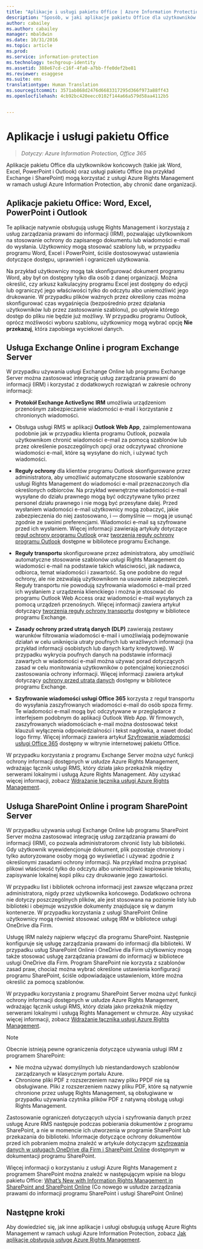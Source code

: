 ```yaml
---
title: "Aplikacje i usługi pakietu Office | Azure Information Protection"
description: "Sposób, w jaki aplikacje pakietu Office dla użytkowników końcowych (takie jak Word, Excel, PowerPoint i Outlook) oraz usługi pakietu Office (na przykład Exchange i SharePoint) mogą używać usługi Azure Rights Management, aby chronić dane organizacji."
author: cabailey
ms.author: cabailey
manager: mbaldwin
ms.date: 10/31/2016
ms.topic: article
ms.prod: 
ms.service: information-protection
ms.technology: techgroup-identity
ms.assetid: 388e67cd-c16f-4fa0-a7bb-ffe0def2be81
ms.reviewer: esaggese
ms.suite: ems
translationtype: Human Translation
ms.sourcegitcommit: 3571ab868d2476d6683317295d366f973a88ff43
ms.openlocfilehash: 4cb92bc420eecc0102f144a66a579d58aa4112b5


---
```



# <a name="office-applications-and-services"></a>Aplikacje i usługi pakietu Office

>*Dotyczy: Azure Information Protection, Office 365*

Aplikacje pakietu Office dla użytkowników końcowych (takie jak Word, Excel, PowerPoint i Outlook) oraz usługi pakietu Office (na przykład Exchange i SharePoint) mogą korzystać z usługi Azure Rights Management w ramach usługi Azure Information Protection, aby chronić dane organizacji.

## <a name="office-applications-word-excel-powerpoint-outlook"></a>Aplikacje pakietu Office: Word, Excel, PowerPoint i Outlook
Te aplikacje natywnie obsługują usługę Rights Management i korzystają z usług zarządzania prawami do informacji (IRM), pozwalając użytkownikom na stosowanie ochrony do zapisanego dokumentu lub wiadomości e-mail do wysłania. Użytkownicy mogą stosować szablony lub, w przypadku programu Word, Excel i PowerPoint, ściśle dostosowywać ustawienia dotyczące dostępu, uprawnień i ograniczeń użytkowania. 

Na przykład użytkownicy mogą tak skonfigurować dokument programu Word, aby był on dostępny tylko dla osób z danej organizacji. Można określić, czy arkusz kalkulacyjny programu Excel jest dostępny do edycji lub ograniczyć jego właściwości tylko do odczytu albo uniemożliwić jego drukowanie. W przypadku plików ważnych przez określony czas można skonfigurować czas wygaśnięcia (bezpośrednio przez działania użytkowników lub przez zastosowanie szablonu), po upływie którego dostęp do pliku nie będzie już możliwy. W przypadku programu Outlook, oprócz możliwości wyboru szablonu, użytkownicy mogą wybrać opcję **Nie przekazuj**, która zapobiega wyciekowi danych.

## <a name="exchange-online-and-exchange-server"></a>Usługa Exchange Online i program Exchange Server
W przypadku używania usługi Exchange Online lub programu Exchange Server można zastosować integrację usług zarządzania prawami do informacji (IRM) i korzystać z dodatkowych rozwiązań w zakresie ochrony informacji:

-   **Protokół Exchange ActiveSync IRM** umożliwia urządzeniom przenośnym zabezpieczanie wiadomości e-mail i korzystanie z chronionych wiadomości.

-   Obsługa usługi RMS w aplikacji **Outlook Web App**, zaimplementowana podobnie jak w przypadku klienta programu Outlook, pozwala użytkownikom chronić wiadomości e-mail za pomocą szablonów lub przez określenie poszczególnych opcji oraz odczytywać chronione wiadomości e-mail, które są wysyłane do nich, i używać tych wiadomości.

-   **Reguły ochrony** dla klientów programu Outlook skonfigurowane przez administratora, aby umożliwić automatyczne stosowanie szablonów usługi Rights Management do wiadomości e-mail przeznaczonych dla określonych odbiorców. Na przykład wewnętrzne wiadomości e-mail wysyłane do działu prawnego mogą być odczytywane tylko przez personel działu prawnego i nie mogą być przesyłane dalej. Przed wysłaniem wiadomości e-mail użytkownicy mogą zobaczyć, jakie zabezpieczenia do niej zastosowano, i — domyślnie — mogą je usunąć zgodnie ze swoimi preferencjami. Wiadomości e-mail są szyfrowane przed ich wysłaniem. Więcej informacji zawierają artykuły dotyczące [reguł ochrony programu Outlook](https://technet.microsoft.com/library/dd638178%28v=exchg.150%29.aspx) oraz [tworzenia reguły ochrony programu Outlook](https://technet.microsoft.com/library/dd638196%28v=exchg.150%29.aspx) dostępne w bibliotece programu Exchange.

-   **Reguły transportu** skonfigurowane przez administratora, aby umożliwić automatyczne stosowanie szablonów usługi Rights Management do wiadomości e-mail na podstawie takich właściwości, jak nadawca, odbiorca, temat wiadomości i zawartość. Są one podobne do reguł ochrony, ale nie zezwalają użytkownikom na usuwanie zabezpieczeń. Reguły transportu nie powodują szyfrowania wiadomości e-mail przed ich wysłaniem z urządzenia klienckiego i można je stosować do programu Outlook Web Access oraz wiadomości e-mail wysyłanych za pomocą urządzeń przenośnych. Więcej informacji zawiera artykuł dotyczący [tworzenia reguły ochrony transportu](https://technet.microsoft.com/library/dd302432.aspx) dostępny w bibliotece programu Exchange.

-   **Zasady ochrony przed utratą danych (DLP)** zawierają zestawy warunków filtrowania wiadomości e-mail i umożliwiają podejmowanie działań w celu uniknięcia utraty poufnych lub wrażliwych informacji (na przykład informacji osobistych lub danych karty kredytowej). W przypadku wykrycia poufnych danych na podstawie informacji zawartych w wiadomości e-mail można używać porad dotyczących zasad w celu monitowania użytkowników o potencjalnej konieczności zastosowania ochrony informacji. Więcej informacji zawiera artykuł dotyczący [ochrony przed utratą danych](https://technet.microsoft.com/library/jj150527%28v=exchg.150%29.aspx) dostępny w bibliotece programu Exchange.

-   **Szyfrowanie wiadomości usługi Office 365** korzysta z reguł transportu do wysyłania zaszyfrowanych wiadomości e-mail do osób spoza firmy. Te wiadomości e-mail mogą być odczytywane w przeglądarce z interfejsem podobnym do aplikacji Outlook Web App. W firmowych, zaszyfrowanych wiadomościach e-mail można dostosować tekst klauzuli wyłączenia odpowiedzialności i tekst nagłówka, a nawet dodać logo firmy. Więcej informacji zawiera artykuł [Szyfrowanie wiadomości usługi Office 365](https://office.microsoft.com/o365-message-encryption-FX104179182.aspx) dostępny w witrynie internetowej pakietu Office.

W przypadku korzystania z programu Exchange Server można użyć funkcji ochrony informacji dostępnych w usłudze Azure Rights Management, wdrażając łącznik usługi RMS, który działa jako przekaźnik między serwerami lokalnymi i usługą Azure Rights Management. Aby uzyskać więcej informacji, zobacz [Wdrażanie łącznika usługi Azure Rights Management](../deploy-use/deploy-rms-connector.md).

## <a name="sharepoint-online-and-sharepoint-server"></a>Usługa SharePoint Online i program SharePoint Server
W przypadku używania usługi Exchange Online lub programu SharePoint Server można zastosować integrację usług zarządzania prawami do informacji (IRM), co pozwala administratorom chronić listy lub biblioteki. Gdy użytkownik wyewidencjonuje dokument, plik pozostaje chroniony i tylko autoryzowane osoby mogą go wyświetlać i używać zgodnie z określonymi zasadami ochrony informacji. Na przykład można przypisać plikowi właściwość tylko do odczytu albo uniemożliwić kopiowanie tekstu, zapisywanie lokalnej kopii pliku czy drukowanie jego zawartości.

W przypadku list i bibliotek ochrona informacji jest zawsze włączana przez administratora, nigdy przez użytkownika końcowego. Dodatkowo ochrona nie dotyczy poszczególnych plików, ale jest stosowana na poziomie listy lub biblioteki i obejmuje wszystkie dokumenty znajdujące się w danym kontenerze.  W przypadku korzystania z usługi SharePoint Online użytkownicy mogą również stosować usługę IRM w bibliotece usługi OneDrive dla Firm.

Usługę IRM należy najpierw włączyć dla programu SharePoint. Następnie konfiguruje się usługę zarządzania prawami do informacji dla biblioteki. W przypadku usług SharePoint Online i OneDrive dla Firm użytkownicy mogą także stosować usługę zarządzania prawami do informacji w bibliotece usługi OneDrive dla Firm. Program SharePoint nie korzysta z szablonów zasad praw, chociaż można wybrać określone ustawienia konfiguracji programu SharePoint, ściśle odpowiadające ustawieniom, które można określić za pomocą szablonów.

W przypadku korzystania z programu SharePoint Server można użyć funkcji ochrony informacji dostępnych w usłudze Azure Rights Management, wdrażając łącznik usługi RMS, który działa jako przekaźnik między serwerami lokalnymi i usługą Rights Management w chmurze. Aby uzyskać więcej informacji, zobacz [Wdrażanie łącznika usługi Azure Rights Management](../deploy-use/deploy-rms-connector.md).

> [!NOTE]
> Obecnie istnieją pewne ograniczenia dotyczące używania usługi IRM z programem SharePoint:
> 
> - Nie można używać domyślnych lub niestandardowych szablonów zarządzanych w klasycznym portalu Azure.
> - Chronione pliki PDF z rozszerzeniem nazwy pliku PPDF nie są obsługiwane. Pliki z rozszerzeniem nazwy pliku PDF, które są natywnie chronione przez usługę Rights Management, są obsługiwane w przypadku używania czytnika plików PDF z natywną obsługą usługi Rights Management.


Zastosowanie ograniczeń dotyczących użycia i szyfrowania danych przez usługę Azure RMS następuje podczas pobierania dokumentów z programu SharePoint, a nie w momencie ich utworzenia w programie SharePoint lub przekazania do biblioteki. Informacje dotyczące ochrony dokumentów przed ich pobraniem można znaleźć w artykule dotyczącym [szyfrowania danych w usługach OneDrive dla Firm i SharePoint Online](https://technet.microsoft.com/library/dn905447.aspx) dostępnym w dokumentacji programu SharePoint.

Więcej informacji o korzystaniu z usługi Azure Rights Management z programem SharePoint można znaleźć w następującym wpisie na blogu pakietu Office: [What’s New with Information Rights Management in SharePoint and SharePoint Online](http://blogs.office.com/2012/11/09/whats-new-with-information-rights-management-in-sharepoint-and-sharepoint-online/) (Co nowego w usłudze zarządzania prawami do informacji programu SharePoint i usługi SharePoint Online)

## <a name="next-steps"></a>Następne kroki

Aby dowiedzieć się, jak inne aplikacje i usługi obsługują usługę Azure Rights Management w ramach usługi Azure Information Protection, zobacz [Jak aplikacje obsługują usługę Azure Rights Management](applications-support.md).


<!--HONumber=Oct16_HO5-->


